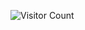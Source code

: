 

















![Visitor Count](https://hits.seeyoufarm.com/api/count/incr/badge.svg?url=https://github.com/sidhu2690/CV/&title=Visitor%20Count&edge_flat=true)
